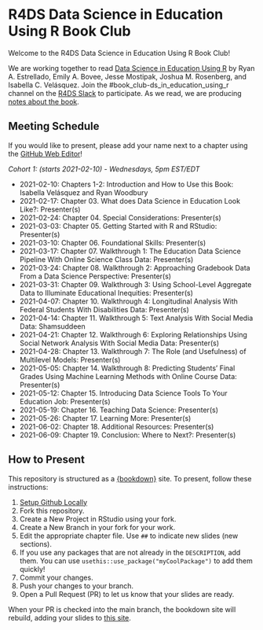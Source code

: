 # R4DS Data Science in Education Using R Book Club

Welcome to the R4DS Data Science in Education Using R Book Club!

We are working together to read [Data Science in Education Using R](https://datascienceineducation.com/) by Ryan A. Estrellado, Emily A. Bovee, Jesse Mostipak, Joshua M. Rosenberg, and Isabella C. Velásquez.
Join the #book_club-ds_in_education_using_r channel on the [R4DS Slack](https://r4ds.io/join) to participate.
As we read, we are producing [notes about the book](https://r4ds.github.io/bookclub-dsieur/).

## Meeting Schedule

If you would like to present, please add your name next to a chapter using the [GitHub Web Editor](https://youtu.be/d41oc2OMAuI)!

*Cohort 1: (starts 2021-02-10) - Wednesdays, 5pm EST/EDT*

- 2021-02-10: Chapters 1-2: Introduction and How to Use this Book: Isabella Velásquez and Ryan Woodbury
- 2021-02-17: Chapter 03. What does Data Science in Education Look Like?: Presenter(s)
- 2021-02-24: Chapter 04. Special Considerations: Presenter(s)
- 2021-03-03: Chapter 05. Getting Started with R and RStudio: Presenter(s)
- 2021-03-10: Chapter 06. Foundational Skills: Presenter(s)
- 2021-03-17: Chapter 07. Walkthrough 1: The Education Data Science Pipeline With Online Science Class Data: Presenter(s)
- 2021-03-24: Chapter 08. Walkthrough 2: Approaching Gradebook Data From a Data Science Perspective: Presenter(s)
- 2021-03-31: Chapter 09. Walkthrough 3: Using School-Level Aggregate Data to Illuminate Educational Inequities: Presenter(s)
- 2021-04-07: Chapter 10. Walkthrough 4: Longitudinal Analysis With Federal Students With Disabilities Data: Presenter(s)
- 2021-04-14: Chapter 11. Walkthrough 5: Text Analysis With Social Media Data: Shamsuddeen 
- 2021-04-21: Chapter 12. Walkthrough 6: Exploring Relationships Using Social Network Analysis With Social Media Data: Presenter(s)
- 2021-04-28: Chapter 13. Walkthrough 7: The Role (and Usefulness) of Multilevel Models: Presenter(s)
- 2021-05-05: Chapter 14. Walkthrough 8: Predicting Students’ Final Grades Using Machine Learning Methods with Online Course Data: Presenter(s)
- 2021-05-12: Chapter 15. Introducing Data Science Tools To Your Education Job: Presenter(s)
- 2021-05-19: Chapter 16. Teaching Data Science: Presenter(s)
- 2021-05-26: Chapter 17. Learning More: Presenter(s)
- 2021-06-02: Chapter 18. Additional Resources: Presenter(s)
- 2021-06-09: Chapter 19. Conclusion: Where to Next?: Presenter(s)


## How to Present

This repository is structured as a [{bookdown}](https://CRAN.R-project.org/package=bookdown) site.
To present, follow these instructions:

1. [Setup Github Locally](https://www.youtube.com/watch?v=hNUNPkoledI)
2. Fork this repository.
3. Create a New Project in RStudio using your fork.
4. Create a New Branch in your fork for your work.
5. Edit the appropriate chapter file. Use `##` to indicate new slides (new sections).
6. If you use any packages that are not already in the `DESCRIPTION`, add them. You can use `usethis::use_package("myCoolPackage")` to add them quickly!
7. Commit your changes.
8. Push your changes to your branch.
9. Open a Pull Request (PR) to let us know that your slides are ready.

When your PR is checked into the main branch, the bookdown site will rebuild, adding your slides to [this site](https://r4ds.github.io/bookclub-dsieur/).
